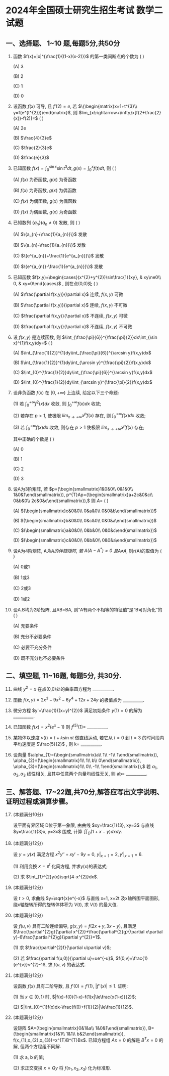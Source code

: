 # 2024年全国硕士研究生招生考试 数学二试题

## 一、选择题、 1~10 题,每题5分,共50分

1.  函数 $f(x)=|x|^{\frac{1}{(1-x)(x-2)}}$ 的第一类间断点的个数为 ( )

    (A) 3

    (B) 2

    (C) 1

    (D) 0

2.  设函数 $f(x)$ 可导, 且 $f'(2)=e$, 若 $\{\begin{matrix}x=1+t^{3}\\ y=f(e^{t^{2}})\end{matrix}$, 则 $lim_{x\rightarrow+\infty}x[f(2+\frac{2}{x})-f(2)]=$ ( )

    (A) 2e

    (B) $\frac{4}{3}e$

    (C) $\frac{2}{3}e$

    (D) $\frac{e}{3}$

3.  已知函数 $f(x)=\int_{0}^{\sin x}\sin t^{3}dt, g(x)=\int_{0}^{x}f(t)dt,$ 则 ( )

    (A) $f(x)$ 为奇函数, $g(x)$ 为奇函数

    (B) $f(x)$ 为奇函数, $g(x)$ 为偶函数

    (C) $f(x)$ 为偶函数, $g(x)$ 为偶函数

    (D) $f(x)$ 为偶函数, $g(x)$ 为奇函数

4.  已知数列 $\{a_{n}\}(a_{n}\ne0)$ 发散, 则 ( )

    (A) $\{a_{n}+\frac{1}{a_{n}}\}$ 发散

    (B) $\{a_{n}-\frac{1}{a_{n}}\}$ 发散

    (C) $\{e^{a_{n}}+\frac{1}{e^{a_{n}}}\}$ 发散

    (D) $\{e^{a_{n}}-\frac{1}{e^{a_{n}}}\}$ 发散

5.  已知函数 $f(x,y)=\begin{cases}(x^{2}+y^{2})\sin\frac{1}{xy}, & xy\ne0\\ 0, & xy=0\end{cases}$ , 则在点(0,0)处 ( )

    (A) $\frac{\partial f(x,y)}{\partial x}$ 连续, $f(x,y)$ 可微

    (B) $\frac{\partial f(x,y)}{\partial x}$ 连续, $f(x,y)$ 不可微

    (C) $\frac{\partial f(x,y)}{\partial x}$ 不连续, $f(x,y)$ 可微

    (D) $\frac{\partial f(x,y)}{\partial x}$ 不连续, $f(x,y)$ 不可微

6.  设 $f(x,y)$ 是连续函数, 则 $\int_{\frac{\pi}{6}}^{\frac{\pi}{2}}dx\int_{\sin x}^{1}f(x,y)dy=$ ( )

    (A) $\int_{\frac{1}{2}}^{1}dy\int_{\frac{\pi}{6}}^{\arcsin y}f(x,y)dx$

    (B) $\int_{\frac{1}{2}}^{1}dy\int_{\arcsin y}^{\frac{\pi}{2}}f(x,y)dx$

    (C) $\int_{0}^{\frac{1}{2}}dy\int_{\frac{\pi}{6}}^{\arcsin y}f(x,y)dx$

    (D) $\int_{0}^{\frac{1}{2}}dy\int_{\arcsin y}^{\frac{\pi}{2}}f(x,y)dx$

7.  设非负函数 $f(x)$ 在 $[0,+\infty)$ 上连续, 给定以下三个命题:

    (1) 若 $\int_{0}^{+\infty}f^{2}(x)dx$ 收敛, 则 $\int_{0}^{+\infty}f(x)dx$ 收敛;

    (2) 若存在 $p>1$, 使极限 $lim_{x\rightarrow+\infty}x^{p}f(x)$ 存在, 则 $\int_{0}^{+\infty}f(x)dx$ 收敛;

    (3) 若 $\int_{0}^{+\infty}f(x)dx$ 收敛, 则存在 $p>1$ 使极限 $lim_{x\rightarrow+\infty}x^{p}f(x)$ 存在;
    
    其中正确的个数是 ( )

    (A) 0

    (B) 1

    (C) 2

    (D) 3

8.  设A为3阶矩阵, 若 $p=(\begin{smallmatrix}1&0&0\\ 0&1&0\\ 1&0&1\end{smallmatrix}), p^{T}Ap=(\begin{smallmatrix}a+2c&0&c\\ 0&b&0\\ 2c&0&c\end{smallmatrix}),$ 则 $A=$ ( )

    (A) $(\begin{smallmatrix}c&0&0\\ 0&a&0\\ 0&0&b\end{smallmatrix})$

    (B) $(\begin{smallmatrix}b&0&0\\ 0&c&0\\ 0&0&a\end{smallmatrix})$

    (C) $(\begin{smallmatrix}a&0&0\\ 0&b&0\\ 0&0&c\end{smallmatrix})$

    (D) $(\begin{smallmatrix}c&0&0\\ 0&b&0\\ 0&0&a\end{smallmatrix})$

9.  设A为4阶矩阵, A*为A的伴随矩阵, 若 $A(A-A^{*})=0$ 且A≠A*, 则r(A)的取值为 ( )

    (A) 0或1

    (B) 1或3

    (C) 2或3

    (D) 1或2

10. 设A.B均为2阶矩阵, 且AB=BA, 则“A有两个不相等的特征值”是“B可对角化”的 ( )

    (A) 充要条件

    (B) 充分不必要条件

    (C) 必要不充分条件

    (D) 既不充分也不必要条件

## 二、填空题, 11~16题, 每题5分, 共30分.

11. 曲线 $y^{2}=x$ 在点(0,0)处的曲率圆方程为 __________.

12. 函数 $f(x,y)=2x^{3}-9x^{2}-6y^{4}+12x+24y$ 的极值点为 __________.

13. 微分方程 $y'=\frac{1}{(x+y)^{2}}$ 满足初始条件 $y(1)=0$ 的解为 __________.

14. 已知函数 $f(x)=x^{2}(e^{x}-1)$ 则 $f^{(5)}(1)=$ __________.

15. 某物体以速度 $v(t)=t+k\sin\pi t$ 做直线运动, 若它从 $t=0$ 到 $t=3$ 的时间段内平均速度是 $\frac{5}{2}$ , 则 k= __________.

16. 设向量 $\alpha_{1}=(\begin{smallmatrix}a\\ 1\\ -1\\ 1\end{smallmatrix}), \alpha_{2}=(\begin{smallmatrix}1\\ 1\\ b\\ 0\end{smallmatrix}), \alpha_{3}=(\begin{smallmatrix}1\\ 0\\ -1\\ 1\end{smallmatrix}),$ 若 $\alpha_{1},\alpha_{2},\alpha_{3}$ 线性相关, 且其中任意两个向量均线性无关, 则 ab= __________.

## 三、解答题、17~22题,共70分,解答应写出文字说明、证明过程或演算步骤。

17. (本题满分10分)

    设平面有界区域 D位于第一象限, 由曲线 $xy=\frac{1}{3}, xy=3$ 与直线 $y=\frac{1}{3}x, y=3x$ 围成, 计算 $\iint_{D}(1+x-y)dxdy$.

18. (本题满分12分)

    设 $y=y(x)$ 满足方程 $x^{2}y''+xy'-9y=0$, $y|_{x=1}=2, y'|_{x=1}=6$.

    (1) 利用变换 $x=e^{t}$ 化简方程, 并求y(x)的表达式;

    (2) 求 $\int_{1}^{2}y(x)\sqrt{4-x^{2}}dx$.

19. (本题满分12分)

    设 $t>0$, 求曲线 $y=\sqrt{x}e^{-x}$ 与直线 x=1, x=2t 及x轴所围平面图形, 绕x轴旋转所得的旋转体体积为 $V(t)$, 求 $V(t)$ 的最大值.

20. (本题满分12分)

    设 $f(u,v)$ 具有二阶连续偏导, $g(x,y)=f(2x+y,3x-y)$, 且满足 $\frac{\partial^{2}g}{\partial x^{2}}+\frac{\partial^{2}g}{\partial x\partial y}-6\frac{\partial^{2}g}{\partial y^{2}}=1$.

    (1) 求 $\frac{\partial^{2}f}{\partial u\partial v}$;

    (2) 若 $\frac{\partial f(u,0)}{\partial u}=ue^{-u}$, $f(0,v)=\frac{1}{e^{v}}v^{2}-1$, 求 $f(u,v)$ 的表达式.

21. (本题满分12分)

    设函数 $f(x)$ 具有二阶导数, 且 $f'(0)=f'(1)$, $|f''(x)|\le1$. 证明:

    (1) 当 $x\in(0,1)$ 时, $|f(x)-f(0)(1-x)-f(1)x|\le\frac{x(1-x)}{2}$;

    (2) $|\int_{0}^{1}f(x)dx-\frac{f(0)+f(1)}{2}|\le\frac{1}{12}$.

22. (本题满分12分)

    设矩阵 $A=(\begin{smallmatrix}0&1&a\\ 1&0&1\end{smallmatrix}), B=(\begin{smallmatrix}1&1\\ 1&1\\ b&2\end{smallmatrix}), f(x_{1},x_{2},x_{3})=x^{T}B^{T}Bx$. 已知方程组 $Ax=0$ 的解是 $B^{T}x=0$ 的解, 但两个方程组不同解.

    (1) 求 a, b 的值;

    (2) 求正交变换 $x=Qy$ 将 $f(x_{1},x_{2},x_{3})$ 化为标准形.